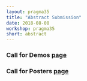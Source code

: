 ```yaml
---
layout: pragma35
title: "Abstract Submission"
date: 2018-08-08
workshop: pragma35
short: abstract
---
```


### Call for Demos [page](/pragma35-callDemos/)

### Call for Posters [page](/pragma35-callPosters/)

